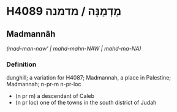 # H4089 מַדְמַנָּה / מדמנה

## Madmannâh

_(mad-man-naw' | mahd-mahn-NAW | mahd-ma-NA)_

### Definition

dunghill; a variation for H4087; Madmannah, a place in Palestine; Madmannah; n-pr-m n-pr-loc

- (n pr m) a descendant of Caleb
- (n pr loc) one of the towns in the south district of Judah

